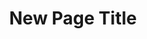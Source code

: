 ---
layout: page
title: New Page Title
redirect_from:
  - /fseb/Rudner2023_Function-Space_Regularization_in_Neural_Networks-_A_Probabilistic_Perspective.pdf.md
  - /fseb/index.html
---